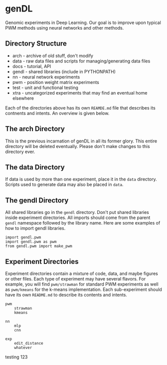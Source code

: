 genDL
=======

Genomic experiments in Deep Learning. Our goal is to improve upon
typical PWM methods using neural networks and other methods.

## Directory Structure ##

* arch - archive of old stuff, don't modify
* data - raw data files and scripts for managing/generating data files
* docs - tutorial, API
* gendl - shared libraries (include in PYTHONPATH)
* nn - neural network experiments
* pwm - position weight matrix experiments
* test - unit and functional testing
* xtra - uncategorized experiments that may find an eventual home elsewhere

Each of the directories above has its own `REAMDE.md` file that
describes its contnents and intents. An overview is given below.

## The arch Directory ##

This is the previous incarnation of genDL in all its former glory. This
entire directory will be deleted eventually. Please don't make changes
to this directory ever.

## The data Directory ##

If data is used by more than one experiment, place it in the `data`
directory. Scripts used to generate data may also be placed in `data`.

## The gendl Directory ##

All shared libraries go in the `gendl` directory. Don't put shared
libraries inside experiment directories. All imports should come from
the parent `gendl` namespace followed by the library name. Here are some
examples of how to import gendl libraries.

	import gendl.pwm
	import gendl.pwm as pwm
	from gendl.pwm import make_pwm

## Experiment Directories ##

Experiment directories contain a mixture of code, data, and maybe
figures or other files. Each type of experiment may have several
flavors. For example, you will find `pwm/strawman` for standard PWM
experiments as well as `pwm/kmeans` for the k-means implementation. Each
sub-experiment should have its own `README.md` to describe its contents
and intents.

	pwm
		strawman
		kmeans

	nn
		mlp
		cnn

	exp
		edit_distance
		whatever

testing 123

